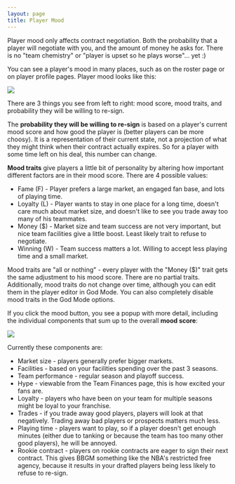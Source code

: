```yaml
---
layout: page
title: Player Mood
---
```


Player mood only affects contract negotiation. Both the probability that a player will negotiate with you, and the amount of money he asks for. There is no "team chemistry" or "player is upset so he plays worse"... yet :)

You can see a player's mood in many places, such as on the roster page or on player profile pages. Player mood looks like this:

<img src="/files/mood-1.png" class="img-responsive" />

There are 3 things you see from left to right: mood score, mood traits, and probability they will be willing to re-sign.

The **probability they will be willing to re-sign** is based on a player's current mood score and how good the player is (better players can be more choosy). It is a representation of their current state, not a projection of what they might think when their contract actually expires. So for a player with some time left on his deal, this number can change.

**Mood traits** give players a little bit of personality by altering how important different factors are in their mood score. There are 4 possible values:

- Fame (F) - Player prefers a large market, an engaged fan base, and lots of playing time.
- Loyalty (L) - Player wants to stay in one place for a long time, doesn't care much about market size, and doesn't like to see you trade away too many of his teammates.
- Money ($) - Market size and team success are not very important, but nice team facilities give a little boost. Least likely trait to refuse to negotiate.
- Winning (W) - Team success matters a lot. Willing to accept less playing time and a small market.

Mood traits are "all or nothing" - every player with the "Money ($)" trait gets the same adjustment to his mood score. There are no partial traits. Additionally, mood traits do not change over time, although you can edit them in the player editor in God Mode. You can also completely disable mood traits in the God Mode options.

If you click the mood button, you see a popup with more detail, including the individual components that sum up to the overall **mood score**:

<img src="/files/mood-2.png" class="img-responsive" />

Currently these components are:

- Market size - players generally prefer bigger markets.
- Facilities - based on your facilities spending over the past 3 seasons.
- Team performance - regular season and playoff success.
- Hype - viewable from the Team Finances page, this is how excited your fans are.
- Loyalty - players who have been on your team for multiple seasons might be loyal to your franchise.
- Trades - if you trade away good players, players will look at that negatively. Trading away bad players or prospects matters much less.
- Playing time - players want to play, so if a player doesn't get enough minutes (either due to tanking or because the team has too many other good players), he will be annoyed.
- Rookie contract - players on rookie contracts are eager to sign their next contract. This gives BBGM something like the NBA's restricted free agency, because it results in your drafted players being less likely to refuse to re-sign.
